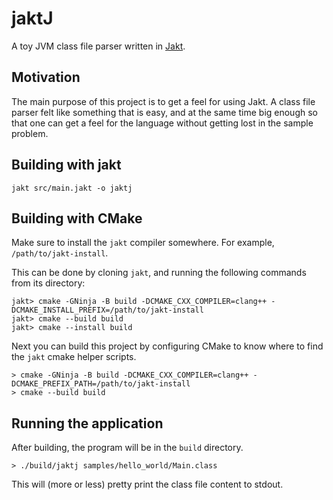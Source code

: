 # jaktJ

A toy JVM class file parser written in [Jakt](https://github.com/SerenityOS/jakt).

## Motivation

The main purpose of this project is to get a feel for using Jakt. A class file
parser felt like something that is easy, and at the same time big enough so that
one can get a feel for the language without getting lost in the sample problem.

## Building with jakt

```console
jakt src/main.jakt -o jaktj
```

## Building with CMake

Make sure to install the ``jakt`` compiler somewhere. For example, ``/path/to/jakt-install``.

This can be done by cloning ``jakt``, and running the following commands from its directory:

```console
jakt> cmake -GNinja -B build -DCMAKE_CXX_COMPILER=clang++ -DCMAKE_INSTALL_PREFIX=/path/to/jakt-install
jakt> cmake --build build
jakt> cmake --install build
```

Next you can build this project by configuring CMake to know where to find the ``jakt`` cmake helper scripts.

```console
> cmake -GNinja -B build -DCMAKE_CXX_COMPILER=clang++ -DCMAKE_PREFIX_PATH=/path/to/jakt-install
> cmake --build build
```

## Running the application

After building, the program will be in the `build` directory.

```console
> ./build/jaktj samples/hello_world/Main.class
```

This will (more or less) pretty print the class file content to stdout.
